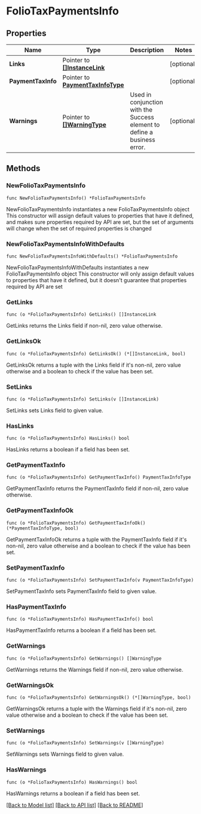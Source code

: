 # FolioTaxPaymentsInfo

## Properties

Name | Type | Description | Notes
------------ | ------------- | ------------- | -------------
**Links** | Pointer to [**[]InstanceLink**](InstanceLink.md) |  | [optional] 
**PaymentTaxInfo** | Pointer to [**PaymentTaxInfoType**](PaymentTaxInfoType.md) |  | [optional] 
**Warnings** | Pointer to [**[]WarningType**](WarningType.md) | Used in conjunction with the Success element to define a business error. | [optional] 

## Methods

### NewFolioTaxPaymentsInfo

`func NewFolioTaxPaymentsInfo() *FolioTaxPaymentsInfo`

NewFolioTaxPaymentsInfo instantiates a new FolioTaxPaymentsInfo object
This constructor will assign default values to properties that have it defined,
and makes sure properties required by API are set, but the set of arguments
will change when the set of required properties is changed

### NewFolioTaxPaymentsInfoWithDefaults

`func NewFolioTaxPaymentsInfoWithDefaults() *FolioTaxPaymentsInfo`

NewFolioTaxPaymentsInfoWithDefaults instantiates a new FolioTaxPaymentsInfo object
This constructor will only assign default values to properties that have it defined,
but it doesn't guarantee that properties required by API are set

### GetLinks

`func (o *FolioTaxPaymentsInfo) GetLinks() []InstanceLink`

GetLinks returns the Links field if non-nil, zero value otherwise.

### GetLinksOk

`func (o *FolioTaxPaymentsInfo) GetLinksOk() (*[]InstanceLink, bool)`

GetLinksOk returns a tuple with the Links field if it's non-nil, zero value otherwise
and a boolean to check if the value has been set.

### SetLinks

`func (o *FolioTaxPaymentsInfo) SetLinks(v []InstanceLink)`

SetLinks sets Links field to given value.

### HasLinks

`func (o *FolioTaxPaymentsInfo) HasLinks() bool`

HasLinks returns a boolean if a field has been set.

### GetPaymentTaxInfo

`func (o *FolioTaxPaymentsInfo) GetPaymentTaxInfo() PaymentTaxInfoType`

GetPaymentTaxInfo returns the PaymentTaxInfo field if non-nil, zero value otherwise.

### GetPaymentTaxInfoOk

`func (o *FolioTaxPaymentsInfo) GetPaymentTaxInfoOk() (*PaymentTaxInfoType, bool)`

GetPaymentTaxInfoOk returns a tuple with the PaymentTaxInfo field if it's non-nil, zero value otherwise
and a boolean to check if the value has been set.

### SetPaymentTaxInfo

`func (o *FolioTaxPaymentsInfo) SetPaymentTaxInfo(v PaymentTaxInfoType)`

SetPaymentTaxInfo sets PaymentTaxInfo field to given value.

### HasPaymentTaxInfo

`func (o *FolioTaxPaymentsInfo) HasPaymentTaxInfo() bool`

HasPaymentTaxInfo returns a boolean if a field has been set.

### GetWarnings

`func (o *FolioTaxPaymentsInfo) GetWarnings() []WarningType`

GetWarnings returns the Warnings field if non-nil, zero value otherwise.

### GetWarningsOk

`func (o *FolioTaxPaymentsInfo) GetWarningsOk() (*[]WarningType, bool)`

GetWarningsOk returns a tuple with the Warnings field if it's non-nil, zero value otherwise
and a boolean to check if the value has been set.

### SetWarnings

`func (o *FolioTaxPaymentsInfo) SetWarnings(v []WarningType)`

SetWarnings sets Warnings field to given value.

### HasWarnings

`func (o *FolioTaxPaymentsInfo) HasWarnings() bool`

HasWarnings returns a boolean if a field has been set.


[[Back to Model list]](../README.md#documentation-for-models) [[Back to API list]](../README.md#documentation-for-api-endpoints) [[Back to README]](../README.md)


